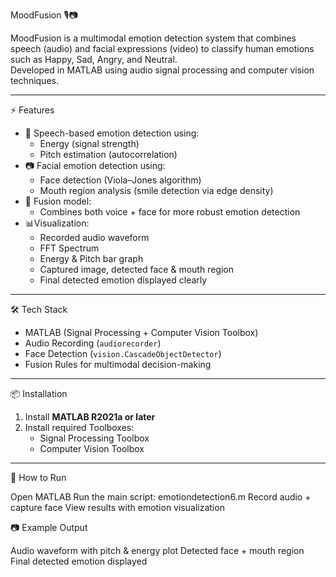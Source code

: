 MoodFusion 🎙️📷

MoodFusion is a multimodal emotion detection system that combines speech (audio) and facial expressions (video) to classify human emotions such as Happy, Sad, Angry, and Neutral.  
Developed in MATLAB using audio signal processing and computer vision techniques.

---

 ⚡ Features
- 🎤 Speech-based emotion detection using:
  - Energy (signal strength)
  - Pitch estimation (autocorrelation)
- 📷 Facial emotion detection using:
  - Face detection (Viola–Jones algorithm)
  - Mouth region analysis (smile detection via edge density)
- 🔗 Fusion model:
  - Combines both voice + face for more robust emotion detection
- 📊Visualization:
  - Recorded audio waveform
  - FFT Spectrum
  - Energy & Pitch bar graph
  - Captured image, detected face & mouth region
  - Final detected emotion displayed clearly

---

 🛠️ Tech Stack
- MATLAB (Signal Processing + Computer Vision Toolbox)
- Audio Recording (`audiorecorder`)
- Face Detection (`vision.CascadeObjectDetector`)
- Fusion Rules for multimodal decision-making

---
📦 Installation
1. Install **MATLAB R2021a or later**  
2. Install required Toolboxes:  
   - Signal Processing Toolbox  
   - Computer Vision Toolbox
--- 
🚀 How to Run

Open MATLAB 
Run the main script:
emotiondetection6.m
Record audio + capture face
View results with emotion visualization

📷 Example Output

Audio waveform with pitch & energy plot
Detected face + mouth region
Final detected emotion displayed





